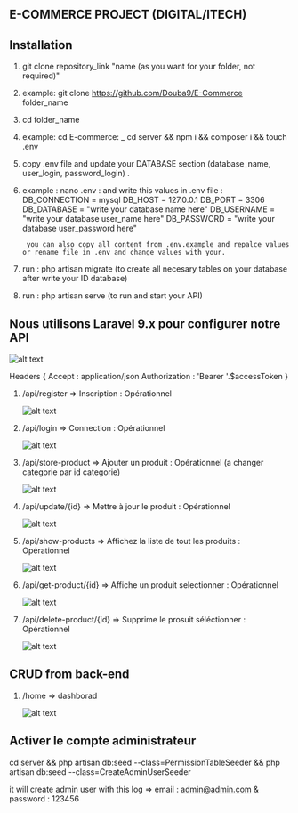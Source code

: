 ## E-COMMERCE PROJECT  (DIGITAL/ITECH)


## Installation 


1. git clone repository_link "name (as you want for your folder, not required)" 
1. example: git clone https://github.com/Douba9/E-Commerce folder_name

2. cd  folder_name
2. example: cd E-commerce: _ cd server && npm i && composer i && touch .env

3. copy .env file and update your DATABASE section (database_name, user_login, password_login) . 
3. example : nano .env 
                            : and write this values in .env file : 
                                                    DB_CONNECTION = mysql
                                                    DB_HOST       =  127.0.0.1
                                                    DB_PORT       =  3306
                                                    DB_DATABASE   =  "write your database name here"
                                                    DB_USERNAME   =  "write your database user_name here"
                                                    DB_PASSWORD   =  "write your database user_password here"

        you can also copy all content from .env.example and repalce values or rename file in .env and change values with your.

4. run : php artisan migrate (to create all necesary tables on your database after write your ID database)
5. run : php artisan serve (to run and start your API)



## Nous utilisons Laravel 9.x pour configurer notre API


![alt text](asset/readme/routes.png)



Headers {
   Accept : application/json
   Authorization : 'Bearer '.$accessToken
}

<!-- route -->

1. /api/register => Inscription  : Opérationnel

    ![alt text](asset/readme/register.png)

2. /api/login => Connection  : Opérationnel

    ![alt text](asset/readme/login.png)

3. /api/store-product => Ajouter un produit  : Opérationnel (a changer categorie par id categorie)

    ![alt text](asset/readme/create.png)

4. /api/update/{id} => Mettre à jour le produit  : Opérationnel

    ![alt text](asset/readme/update.png)

5. /api/show-products => Affichez la liste de tout les produits  : Opérationnel

    ![alt text](asset/readme/show-all.png)

6. /api/get-product/{id} => Affiche un produit selectionner  : Opérationnel

    ![alt text](asset/readme/show-one.png)

7. /api/delete-product/{id} => Supprime le prosuit séléctionner  : Opérationnel

    ![alt text](asset/readme/delete.png)


## CRUD from back-end
1. /home => dashborad

    ![alt text](asset/readme/dashboard.png)

    
## Activer le compte administrateur

cd server && php artisan db:seed --class=PermissionTableSeeder && php artisan db:seed --class=CreateAdminUserSeeder 

it will create admin user with this log => email : admin@admin.com & password : 123456 
